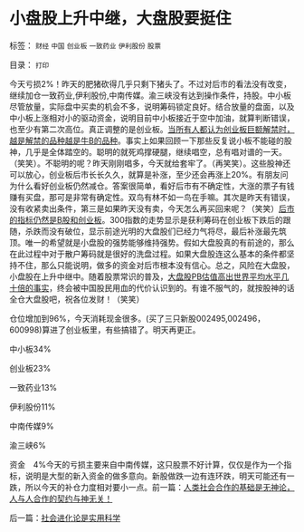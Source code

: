 # 小盘股上升中继，大盘股要挺住

标签： `财经` `中国` `创业板` `一致药业` `伊利股份` `股票` 

目录： `打印`



今天亏损2%！昨天的肥猪砍得几乎只剩下猪头了。不过对后市的看法没有改变，继续加仓一致药业,伊利股份,中南传媒。渝三峡没有达到操作条件，持股。中小板尽管放量，实际盘中买卖的机会不多，说明筹码锁定良好。结合放量的盘面，以及中小板上涨相对小的驱动资金，说明目前中小板接近于空中加油，就算判断错误，也至少有第二次高位。真正调整的是创业板。[当所有人都认为创业板巨额解禁时，越是解禁的品种越是牛B的品种](../../../2010/7/1/股评家骂散户，骂市场经济，骂创业板，骂买卖自愿.md)。事实上如果回顾一下那些反复说小板不能碰的股神，几乎是全体踏空的。聪明的就死鸡撑硬腿，继续唱空，总有唱对谱的一天。（笑笑）。不聪明的呢？昨天刚刚唱多，今天就给套牢了。（再笑笑）。这些股神还可以放心，创业板后市长长久久，就算是补涨，至少还会再涨上20%。有朋友问为什么看好创业板仍然减仓。答案很简单，看好后市有不确定性，大涨的票子有钱赚有买盘，那可是非常有确定性。双鸟有林不如一鸟在手嘛。其次是昨天有错误，没有收紧卖出条件，第三是如果昨天没有卖，今天怎么再买回来呢？（笑笑）[后市的指标仍然是B股和创业板](../../../2010/9/21/创业板小非减持利好股价.md)。300指数的走势显示是获利筹码在创业板下跌后的跟随，杀跌而没有破位，显示前途光明的大盘股们已经力气将尽，最后补涨最先筑顶。唯一的希望就是小盘股的强势能够维持强势。假如大盘股真的有前途的，那么在此过程中对于散户筹码就是很好的洗盘过程。如果大盘股连这么基本的条件都坚持不住，那么只能说明，做多的资金对后市根本没有信心。总之，风险在大盘股，小盘股在上升中继中。随着股票常识的普及，[大盘股PB估值高出世界平均水平几十倍的事实](../../../2009/10/16/大盘股溢价和中国股市大起大落.md)，终会被中国股民用血的代价认识到的。有谁不服气的，就按股神的话全仓大盘股吧，祝各位发财！（笑笑）



仓位增加到96%，今天消耗现金很多。(买了三只新股002495,002496，600998)算进了创业板里，有些搞错了。明天再更正。

中小板34%

创业板23%

一致药业13%

伊利股份11%

中南传媒9%

渝三峡6%

资金　4%今天的亏损主要来自中南传媒，这只股票不好计算，仅仅是作为一个指标，说明是大型的新入资金的做多意向。新股做跌一边有连环跌，明天可能还有一跌，所以今天的补仓力度相对要小一点。前一篇：[人类社会合作的基础是无神论，人与人合作的契约与神无关！](../../../2010/11/1/人类社会合作的基础是无神论，人与人合作的契约与神无关！.md)

后一篇：[社会进化论是实用科学](../../../2010/11/2/社会进化论是实用科学.md)